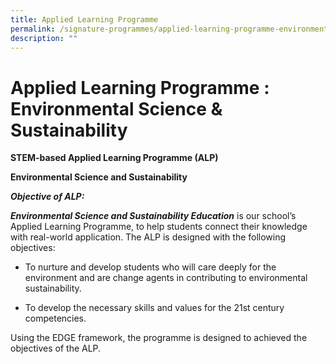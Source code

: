 ```yaml
---
title: Applied Learning Programme
permalink: /signature-programmes/applied-learning-programme-environmental-science-n-sustainability
description: ""
---
```

# Applied Learning Programme : Environmental Science & Sustainability

**STEM-based Applied Learning Programme (ALP)**

**Environmental Science and Sustainability**

**_Objective of ALP:_**

_**Environmental Science and Sustainability Education**_ is our school’s Applied Learning Programme, to help students connect their knowledge with real-world application. The ALP is designed with the following objectives:

*   To nurture and develop students who will care deeply for the environment and are change agents in contributing to environmental sustainability.
    
    
*   To develop the necessary skills and values for the 21st century competencies.

Using the EDGE framework, the programme is designed to achieved the objectives of the ALP.